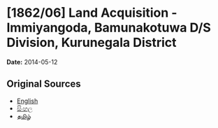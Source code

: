 # [1862/06] Land Acquisition - Immiyangoda, Bamunakotuwa D/S Division, Kurunegala District

**Date:** 2014-05-12

## Original Sources

- [English](https://documents.gov.lk/view/extra-gazettes/2014/5/1862-06_E.pdf)
- [සිංහල](https://documents.gov.lk/view/extra-gazettes/2014/5/1862-06_S.pdf)
- [தமிழ்](https://documents.gov.lk/view/extra-gazettes/2014/5/1862-06_T.pdf)
